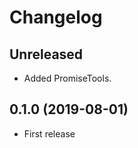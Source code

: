 Changelog
=========

Unreleased
----------

* Added PromiseTools.

0.1.0 (2019-08-01)
------------------

* First release

